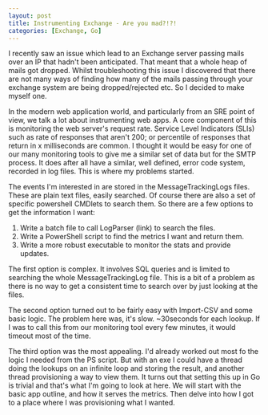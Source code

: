 ```yaml
---
layout: post
title: Instrumenting Exchange - Are you mad?!?!
categories: [Exchange, Go]
---
```


I recently saw an issue which lead to an Exchange server passing mails over an IP that hadn't been anticipated. That meant that a whole heap of mails got dropped. Whilst troubleshooting this issue I discovered that there are not many ways of finding how many of the mails passing through your exchange system are being dropped/rejected etc. So I decided to make myself one.

In the modern web application world, and particularly from an SRE point of view, we talk a lot about instrumenting web apps. A core component of this is monitoring the web server's request rate. Service Level Indicators (SLIs) such as rate of responses that aren't 200; or percentile of responses that return in x milliseconds are common. I thought it would be easy for one of our many monitoring tools to give me a similar set of data but for the SMTP process. It does after all have a similar, well defined, error code system, recorded in log files. This is where my problems started.

The events I'm interested in are stored in the MessageTrackingLogs files. These are plain text files, easily searched. Of course there are also a set of specific powershell CMDlets to search them. So there are a few options to get the information I want:

1. Write a batch file to call LogParser (link) to search the files.
2. Write a PowerShell script to find the metrics I want and return them.
3. Write a more robust executable to monitor the stats and provide updates.

The first option is complex. It involves SQL queries and is limited to searching the whole MessageTrackingLog file. This is a bit of a problem as there is no way to get a consistent time to search over by just looking at the files.

The second option turned out to be fairly easy with Import-CSV and some basic logic. The problem here was, it's slow. ~30seconds for each lookup. If I was to call this from our monitoring tool every few minutes, it would timeout most of the time.

The third option was the most appealing. I'd already worked out most fo the logic I needed from the PS script. But with an exe I could have a thread doing the lookups on an infinite loop and storing the result, and another thread provisioning a way to view them. It turns out that setting this up in Go is trivial and that's what I'm going to look at here. We will start with the basic app outline, and how it serves the metrics. Then delve into how I got to a place where I was provisioning what I wanted.

